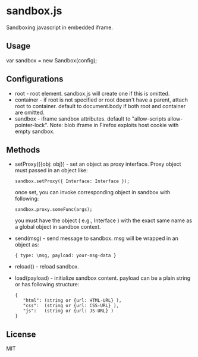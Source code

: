 # sandbox.js

Sandboxing javascript in embedded iframe.


## Usage

var sandbox = new Sandbox(config);

## Configurations

 * root - root element. sandbox.js will create one if this is omitted.
 * container - if root is not specified or root doesn't have a parent, attach root to container.
   default to document.body if both root and container are omitted.
 * sandbox - iframe sandbox attributes. default to "allow-scripts allow-pointer-lock".
   Note: blob iframe in Firefox exploits host cookie with empty sandbox.


## Methods

 * setProxy(({obj: obj}) - set an object as proxy interface. Proxy object must passed in an object like:

   ```
   sandbox.setProxy({ Interface: Interface });
   ```

   once set, you can invoke corresponding object in sandbox with following:

   ```
   sandbox.proxy.someFunc(args);
   ```

   you must have the object ( e.g., Interface ) with the exact same name as a global object in sandbox context.

 * send(msg) - send message to sandbox. msg will be wrapped in an object as:

   ```
   { type: \msg, payload: your-msg-data }
   ```

 * reload() - reload sandbox.
 * load(payload) - initialize sandbox content. payload can be a plain string or has following structure:

   ```
   {
      "html": (string or {url: HTML-URL} ),
      "css":  (string or {url: CSS-URL} ),
      "js":   (string or {url: JS-URL} )
   }
   ```


## License

MIT
